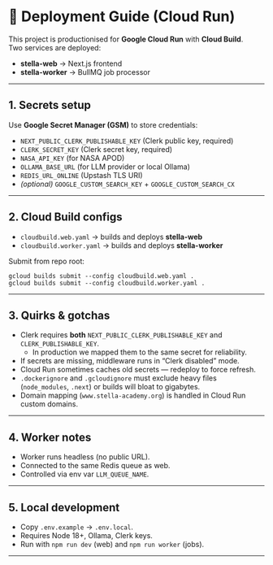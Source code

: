 # 🚀 Deployment Guide (Cloud Run)

This project is productionised for **Google Cloud Run** with **Cloud Build**.  
Two services are deployed:  

- **stella-web** → Next.js frontend  
- **stella-worker** → BullMQ job processor  

---

## 1. Secrets setup

Use **Google Secret Manager (GSM)** to store credentials:

- `NEXT_PUBLIC_CLERK_PUBLISHABLE_KEY` (Clerk public key, required)  
- `CLERK_SECRET_KEY` (Clerk secret key, required)  
- `NASA_API_KEY` (for NASA APOD)  
- `OLLAMA_BASE_URL` (for LLM provider or local Ollama)  
- `REDIS_URL_ONLINE` (Upstash TLS URI)  
- *(optional)* `GOOGLE_CUSTOM_SEARCH_KEY` + `GOOGLE_CUSTOM_SEARCH_CX`

---

## 2. Cloud Build configs

- `cloudbuild.web.yaml` → builds and deploys **stella-web**  
- `cloudbuild.worker.yaml` → builds and deploys **stella-worker**

Submit from repo root:

```
gcloud builds submit --config cloudbuild.web.yaml .
gcloud builds submit --config cloudbuild.worker.yaml .
```

---

## 3. Quirks & gotchas

- Clerk requires **both** `NEXT_PUBLIC_CLERK_PUBLISHABLE_KEY` and `CLERK_PUBLISHABLE_KEY`.  
  - In production we mapped them to the same secret for reliability.  
- If secrets are missing, middleware runs in “Clerk disabled” mode.  
- Cloud Run sometimes caches old secrets — redeploy to force refresh.  
- `.dockerignore` and `.gcloudignore` must exclude heavy files (`node_modules`, `.next`) or builds will bloat to gigabytes.  
- Domain mapping (`www.stella-academy.org`) is handled in Cloud Run custom domains.  

---

## 4. Worker notes
- Worker runs headless (no public URL).  
- Connected to the same Redis queue as web.  
- Controlled via env var `LLM_QUEUE_NAME`.

---

## 5. Local development
- Copy `.env.example` → `.env.local`.  
- Requires Node 18+, Ollama, Clerk keys.  
- Run with `npm run dev` (web) and `npm run worker` (jobs).  

---

